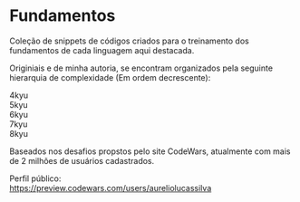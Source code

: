 # Fundamentos

Coleção de snippets de códigos criados para o treinamento dos fundamentos de cada linguagem aqui destacada.

Originiais e de minha autoria, se encontram organizados pela seguinte hierarquia de complexidade (Em ordem decrescente): <br/> 

4kyu <br/>
5kyu <br/>
6kyu <br/>
7kyu <br/> 
8kyu

Baseados nos desafios propstos pelo site CodeWars, atualmente com mais de 2 milhões de usuários cadastrados.

Perfil público:\
https://preview.codewars.com/users/aureliolucassilva

